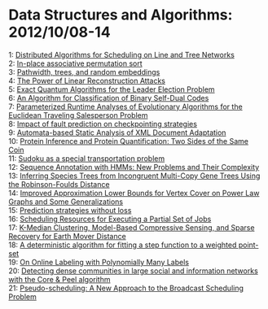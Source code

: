 # Data Structures and Algorithms: 2012/10/08-14  
1: [Distributed Algorithms for Scheduling on Line and Tree Networks](https://doi.org/10.48550/arXiv.1205.1924)  
2: [In-place associative permutation sort](https://doi.org/10.48550/arXiv.1210.1771)  
3: [Pathwidth, trees, and random embeddings](https://doi.org/10.48550/arXiv.0910.1409)  
4: [The Power of Linear Reconstruction Attacks](https://doi.org/10.48550/arXiv.1210.2381)  
5: [Exact Quantum Algorithms for the Leader Election Problem](https://doi.org/10.48550/arXiv.0712.4213)  
6: [An Algorithm for Classification of Binary Self-Dual Codes](https://doi.org/10.48550/arXiv.1106.5930)  
7: [Parameterized Runtime Analyses of Evolutionary Algorithms for the  Euclidean Traveling Salesperson Problem](https://doi.org/10.48550/arXiv.1207.0578)  
8: [Impact of fault prediction on checkpointing strategies](https://doi.org/10.48550/arXiv.1207.6936)  
9: [Automata-based Static Analysis of XML Document Adaptation](https://doi.org/10.48550/arXiv.1210.2453)  
10: [Protein Inference and Protein Quantification: Two Sides of the Same Coin](https://doi.org/10.48550/arXiv.1210.2515)  
11: [Sudoku as a special transportation problem](https://doi.org/10.48550/arXiv.1210.2584)  
12: [Sequence Annotation with HMMs: New Problems and Their Complexity](https://doi.org/10.48550/arXiv.1210.2587)  
13: [Inferring Species Trees from Incongruent Multi-Copy Gene Trees Using the  Robinson-Foulds Distance](https://doi.org/10.48550/arXiv.1210.2665)  
14: [Improved Approximation Lower Bounds for Vertex Cover on Power Law Graphs  and Some Generalizations](https://doi.org/10.48550/arXiv.1210.2698)  
15: [Prediction strategies without loss](https://doi.org/10.48550/arXiv.1008.3672)  
16: [Scheduling Resources for Executing a Partial Set of Jobs](https://doi.org/10.48550/arXiv.1210.2906)  
17: [K-Median Clustering, Model-Based Compressive Sensing, and Sparse  Recovery for Earth Mover Distance](https://doi.org/10.48550/arXiv.1104.4674)  
18: [A deterministic algorithm for fitting a step function to a weighted  point-set](https://doi.org/10.48550/arXiv.1109.1152)  
19: [On Online Labeling with Polynomially Many Labels](https://doi.org/10.48550/arXiv.1210.3197)  
20: [Detecting dense communities in large social and information networks  with the Core & Peel algorithm](https://doi.org/10.48550/arXiv.1210.3266)  
21: [Pseudo-scheduling: A New Approach to the Broadcast Scheduling Problem](https://doi.org/10.48550/arXiv.1210.3319)  
